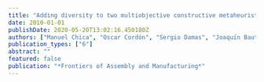 ```yaml
---
title: "Adding diversity to two multiobjective constructive metaheuristics for time and space assembly line balancing"
date: 2010-01-01
publishDate: 2020-05-20T13:02:16.450180Z
authors: ["Manuel Chica", "Oscar Cordón", "Sergio Damas", "Joaquı́n Bautista"]
publication_types: ["6"]
abstract: ""
featured: false
publication: "*Frontiers of Assembly and Manufacturing*"
---
```


